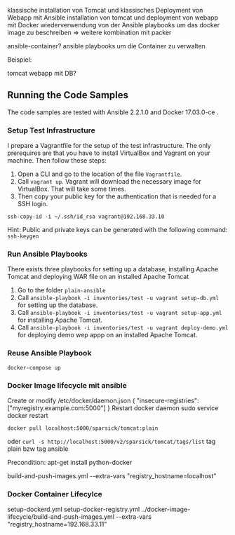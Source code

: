klassische installation von Tomcat und klassisches Deployment von Webapp mit Ansible
installation von tomcat und deployment von webapp mit Docker
wiederverwendung von der Ansible playbooks um das docker image zu beschreiben => weitere kombination mit packer

ansible-container?
ansible playbooks um die Container zu verwalten

Beispiel:

tomcat webapp mit DB?



## Running the Code Samples

The code samples are tested with Ansible 2.2.1.0 and Docker 17.03.0-ce .

### Setup Test Infrastructure
I prepare a Vagrantfile for the setup of the test infrastructure. The only prerequires are that you have to install VirtualBox and Vagrant on your machine. Then follow these steps:

1. Open a CLI and go to the location of the file `Vagrantfile`.
2. Call `vagrant up`. Vagrant will download the necessary image for VirtualBox. That will take some times.
3. Then copy your public key for the authentication that is needed for a SSH login.
```
ssh-copy-id -i ~/.ssh/id_rsa vagrant@192.168.33.10
```
Hint: Public and private keys can be generated with the following command: `ssh-keygen`

### Run Ansible Playbooks
There exists three playbooks for setting up a database, installing Apache Tomcat and deploying WAR file on an installed Apache Tomcat

1. Go to the folder `plain-ansible`
2. Call `ansible-playbook -i inventories/test -u vagrant setup-db.yml` for setting up the database.
3. Call `ansible-playbook -i inventories/test -u vagrant setup-app.yml` for installing Apache Tomcat.
4. Call `ansible-playbook -i inventories/test -u vagrant deploy-demo.yml` for deploying demo wep appp on an installed Apache Tomcat.

### Reuse Ansible Playbook

`docker-compose up`


### Docker Image lifecycle mit ansible
Create or modify /etc/docker/daemon.json
{ "insecure-registries":["myregistry.example.com:5000"] }
Restart docker daemon
sudo service docker restart

 `docker pull localhost:5000/sparsick/tomcat:plain`

oder `curl -s http://localhost:5000/v2/sparsick/tomcat/tags/list` tag plain bzw tag ansible

Precondition:
apt-get install python-docker

build-and-push-images.yml --extra-vars "registry_hostname=localhost"

### Docker Container Lifecylce

setup-dockerd.yml
setup-docker-registry.yml
../docker-image-lifecycle/build-and-push-images.yml --extra-vars "registry_hostname=192.168.33.11"
